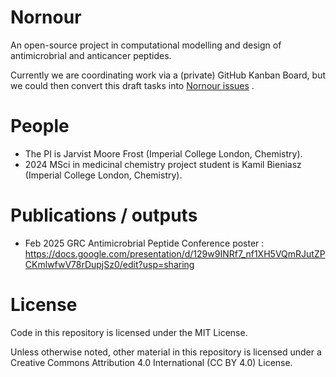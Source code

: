 # Nornour 

An open-source project in computational modelling and design of
antimicrobrial and anticancer peptides. 

Currently we are coordinating work via a (private) GitHub Kanban Board, but we could then convert this draft tasks into [Nornour issues](/../../issues/) . 

# People

- The PI is Jarvist Moore Frost (Imperial College London, Chemistry). 
- 2024 MSci in medicinal chemistry project student is Kamil Bieniasz (Imperial College London, Chemistry).

# Publications / outputs

- Feb 2025 GRC Antimicrobrial Peptide Conference poster : https://docs.google.com/presentation/d/129w9INRf7_nf1XH5VQmRJutZPCKmlwfwV78rDupjSz0/edit?usp=sharing

# License

Code in this repository is licensed under the MIT License.

Unless otherwise noted, other material in this repository is licensed under
a Creative Commons Attribution 4.0 International (CC BY 4.0) License.

